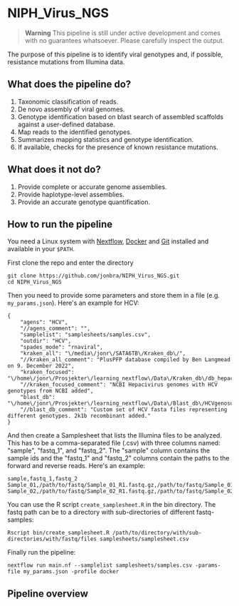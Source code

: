 # NIPH_Virus_NGS

>**Warning**
>This pipeline is still under active development and comes with no guarantees whatsoever. Please carefully inspect the output.

The purpose of this pipeline is to identify viral genotypes and, if possible, resistance mutations from Illumina data.  

## What does the pipeline do?
1. Taxonomic classification of reads.
2. De novo assembly of viral genomes.
3. Genotype identification based on blast search of assembled scaffolds against a user-defined database.
4. Map reads to the identified genotypes. 
5. Summarizes mapping statistics and genotype identification.
6. If available, checks for the presence of known resistance mutations.

## What does it not do?
1. Provide complete or accurate genome assemblies.
2. Provide haplotype-level assemblies.
3. Provide an accurate genotype quantification.

## How to run the pipeline
You need a Linux system with [Nextflow](https://www.nextflow.io/), [Docker](https://www.docker.com/) and [Git](https://git-scm.com/) installed and available in your `$PATH`. 

First clone the repo and enter the directory
```
git clone https://github.com/jonbra/NIPH_Virus_NGS.git
cd NIPH_Virus_NGS
```

Then you need to provide some parameters and store them in a file (e.g. `my_params.json`). Here's an example for HCV:
```
{
    "agens": "HCV",
    "//agens_comment": "",
    "samplelist": "samplesheets/samples.csv",
    "outdir": "HCV",
    "spades_mode": "rnaviral",
    "kraken_all": "\/media\/jonr\/SATA6TB\/Kraken_db\/", 
    "//kraken_all_comment": "PlusPFP database compiled by Ben Langmead on 9. December 2022",
    "kraken_focused": "\/home\/jonr\/Prosjekter\/learning_nextflow\/Data\/Kraken_db\/db_hepacivirus",  
    "//kraken_focused_comment": "NCBI Hepacivirus genomes with HCV genotypes from NCBI added",
    "blast_db": "\/home\/jonr\/Prosjekter\/learning_nextflow\/Data\/Blast_db\/HCVgenosubtypes_8.5.19_clean.fa", 
    "//blast_db_comment": "Custom set of HCV fasta files representing different genotypes. 2k1b recombinant added."
}
```

And then create a Samplesheet that lists the Illumina files to be analyzed. This has to be a comma-separated file (.csv) with three columns named: "sample", "fastq_1", and "fastq_2". The "sample" column contains the sample ids and the "fastq_1" and "fastq_2" columns contain the paths to the forward and reverse reads. Here's an example:
```
sample,fastq_1,fastq_2
Sample_01,/path/to/fastq/Sample_01_R1.fastq.gz,/path/to/fastq/Sample_01_R2.fastq.gz
Sample_02,/path/to/fastq/Sample_02_R1.fastq.gz,/path/to/fastq/Sample_02_R2.fastq.gz
```  

You can use the R script `create_samplesheet.R` in the bin directory. The fastq path can be to a directory with sub-directories of different fastq-samples:
```
Rscript bin/create_samplesheet.R /path/to/directory/with/sub-directories/with/fastq/files samplesheets/samplesheet.csv
```

Finally run the pipeline:
```
nextflow run main.nf --samplelist samplesheets/samples.csv -params-file my_params.json -profile docker
```

## Pipeline overview
